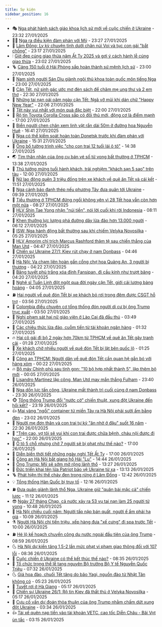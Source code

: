 ```yaml
---
title: Sự kiện
sidebar_position: 16
---
```


<!-- dantri-su-kien:START -->
- 🎭 [Nga phát hành sách giáo khoa lịch sử mới về cuộc chiến ở Ukraine](https://dantri.com.vn/the-gioi/nga-phat-hanh-sach-giao-khoa-lich-su-moi-ve-cuoc-chien-o-ukraine-20250128062635908.htm) - 23:32 27/01/2025
- 👨‍🏫 [Nga ra điều kiện đàm phán với Mỹ](https://dantri.com.vn/the-gioi/nga-ra-dieu-kien-dam-phan-voi-my-20250128061406923.htm) - 23:27 27/01/2025
- 🌮 [Lâm Đồng: Ly kỳ chuyện tình dưới chân núi Voi và tục con gái &quot;bắt chồng&quot;](https://dantri.com.vn/du-lich/lam-dong-ly-ky-chuyen-tinh-duoi-chan-nui-voi-va-tuc-con-gai-bat-chong-20250121124034106.htm) - 23:17 27/01/2025
- 🕯 [Giờ đẹp cúng giao thừa năm Ất Tỵ 2025 và gợi ý cách hành lễ cúng giao thừa](https://dantri.com.vn/doi-song/gio-dep-cung-giao-thua-nam-at-ty-2025-va-goi-y-cach-hanh-le-cung-giao-thua-20250127170125161.htm) - 23:02 27/01/2025
- 🪜 [Cảng 150 tuổi ở Hải Phòng sắp hoàn thành sứ mệnh lịch sử](https://dantri.com.vn/xa-hoi/cang-150-tuoi-o-hai-phong-sap-hoan-thanh-su-menh-lich-su-20250127162913858.htm) - 23:00 27/01/2025
- 🐘 [Nam sinh người Sán Dìu giành ngôi thủ khoa toàn quốc môn tiếng Nga](https://dantri.com.vn/giao-duc/nam-sinh-nguoi-san-diu-gianh-ngoi-thu-khoa-toan-quoc-mon-tieng-nga-20250125163533693.htm) - 23:00 27/01/2025
- 🤔 [Cận Tết, nữ sinh gác ước mơ đèn sách để chăm mẹ ung thư và 2 em thơ](https://dantri.com.vn/tam-long-nhan-ai/can-tet-nu-sinh-gac-uoc-mo-den-sach-de-cham-me-ung-thu-va-2-em-tho-20250124111614638.htm) - 22:30 27/01/2025
- 🧠 [Những tai nạn oái oăm ngày cận Tết: Ngã vỡ mũi khi dán chữ &quot;Happy New Year&quot;](https://dantri.com.vn/suc-khoe/nhung-tai-nan-oai-oam-ngay-can-tet-nga-vo-mui-khi-dan-chu-happy-new-year-20250125001503875.htm) - 22:06 27/01/2025
- 📝 [Tết này vui nhất với món quà đặc biệt](https://dantri.com.vn/tam-long-nhan-ai/tet-nay-vui-nhat-voi-mon-qua-dac-biet-20250118164553038.htm) - 22:00 27/01/2025
- 🦏 [Rộ tin Toyota Corolla Cross sắp có đối thủ mới, động cơ là điểm mạnh](https://dantri.com.vn/o-to-xe-may/ro-tin-toyota-corolla-cross-sap-co-doi-thu-moi-dong-co-la-diem-manh-20250127014655958.htm) - 17:00 27/01/2025
- 🥰 [Biển người chen chân xem linh vật rắn dài 50m ở đường hoa Nguyễn Huệ](https://dantri.com.vn/tet-2025/bien-nguoi-chen-chan-xem-linh-vat-ran-dai-50m-o-duong-hoa-nguyen-hue-20250127181006232.htm) - 16:41 27/01/2025
- 🤗 [Nga có thể kiểm soát hoàn toàn Donetsk trước khi đàm phán với Ukraine](https://dantri.com.vn/the-gioi/nga-co-the-kiem-soat-hoan-toan-donetsk-truoc-khi-dam-phan-voi-ukraine-20250127220548363.htm) - 15:31 27/01/2025
- 🌈 [Ông bố tường trình việc &quot;cho con trai 12 tuổi lái ô tô&quot;](https://dantri.com.vn/xa-hoi/ong-bo-tuong-trinh-viec-cho-con-trai-12-tuoi-lai-o-to-20250127212714706.htm) - 14:38 27/01/2025
- 🌏 [Tìm thân nhân của ông cụ bán vé số tử vong bất thường ở TPHCM](https://dantri.com.vn/xa-hoi/tim-than-nhan-cua-ong-cu-ban-ve-so-tu-vong-bat-thuong-o-tphcm-20250127194327408.htm) - 13:38 27/01/2025
- 💄 [Thủ tướng mừng tuổi hành khách, trải nghiệm &quot;khách sạn 5 sao&quot; trên tàu](https://dantri.com.vn/xa-hoi/thu-tuong-mung-tuoi-hanh-khach-trai-nghiem-khach-san-5-sao-tren-tau-20250127185250102.htm) - 12:00 27/01/2025
- 👺 [Nữ lao động quên 3 triệu đồng trên xe khách về quê ăn Tết và cái kết](https://dantri.com.vn/an-sinh/nu-lao-dong-quen-3-trieu-dong-tren-xe-khach-ve-que-an-tet-va-cai-ket-20250127172839415.htm) - 11:51 27/01/2025
- 👹 [Nga cảnh báo đanh thép nếu phương Tây đưa quân tới Ukraine](https://dantri.com.vn/the-gioi/nga-canh-bao-danh-thep-neu-phuong-tay-dua-quan-toi-ukraine-20250127154711963.htm) - 09:39 27/01/2025
- 🌊 [Tiểu thương ở TPHCM đứng ngồi không yên vì 28 Tết hoa vẫn còn hơn một nửa](https://dantri.com.vn/tet-2025/tieu-thuong-o-tphcm-dung-ngoi-khong-yen-vi-28-tet-hoa-van-con-hon-mot-nua-20250127150538677.htm) - 08:27 27/01/2025
- 🤠 [HLV Shin Tae Yong nhận &quot;núi tiền&quot;, nói lời cuối khi rời Indonesia](https://dantri.com.vn/the-thao/hlv-shin-tae-yong-nhan-nui-tien-noi-loi-cuoi-khi-roi-indonesia-20250127151131664.htm) - 08:11 27/01/2025
- 🎊 [Khen thưởng lực lượng phá đường dây lừa đảo hơn 13.000 người](https://dantri.com.vn/phap-luat/khen-thuong-luc-luong-pha-duong-day-lua-dao-hon-13000-nguoi-20250127130719920.htm) - 06:12 27/01/2025
- 🐘 [ISW: Nga hành động bất thường sau khi chiếm Velyka Novosilka](https://dantri.com.vn/the-gioi/isw-nga-hanh-dong-bat-thuong-sau-khi-chiem-velyka-novosilka-20250127120915791.htm) - 05:25 27/01/2025
- 💂 [HLV Amorim chỉ trích Marcus Rashford thậm tệ sau chiến thắng của Man Utd](https://dantri.com.vn/the-thao/hlv-amorim-chi-trich-marcus-rashford-tham-te-sau-chien-thang-cua-man-utd-20250127080143545.htm) - 04:47 27/01/2025
- 👹 [Chiến sự Ukraine 27/1: Kiev rút chạy ở nam Donbass](https://dantri.com.vn/the-gioi/chien-su-ukraine-271-kiev-rut-chay-o-nam-donbass-20250127113212049.htm) - 04:46 27/01/2025
- 🦒 [Hà Nội: Va chạm liên hoàn gần cổng chợ hoa Quảng An, 3 người bị thương](https://dantri.com.vn/xa-hoi/ha-noi-va-cham-lien-hoan-gan-cong-cho-hoa-quang-an-3-nguoi-bi-thuong-20250127110416948.htm) - 04:22 27/01/2025
- 🗽 [Băng tuyết phủ trắng xóa đỉnh Fansipan, đi cầu kính như trượt băng](https://dantri.com.vn/du-lich/bang-tuyet-phu-trang-xoa-dinh-fansipan-di-cau-kinh-nhu-truot-bang-20250126201455186.htm) - 04:20 27/01/2025
- 💄 [Nghệ sĩ Tuấn Linh đột ngột qua đời ngày cận Tết, giới cải lương bàng hoàng](https://dantri.com.vn/giai-tri/nghe-si-tuan-linh-dot-ngot-qua-doi-ngay-can-tet-gioi-cai-luong-bang-hoang-20250127101903648.htm) - 04:05 27/01/2025
- ⛽️ [Hai người về quê đón Tết bị xe khách bỏ rơi trong đêm được CSGT hỗ trợ](https://dantri.com.vn/xa-hoi/hai-nguoi-ve-que-don-tet-bi-xe-khach-bo-roi-trong-dem-duoc-csgt-ho-tro-20250127102035536.htm) - 03:56 27/01/2025
- 🥷 [Colombia điều chuyên cơ tổng thống đón người di cư bị ông Trump trục xuất](https://dantri.com.vn/the-gioi/colombia-dieu-chuyen-co-tong-thong-don-nguoi-di-cu-bi-ong-trump-truc-xuat-20250127104403641.htm) - 03:50 27/01/2025
- 🤖 [Nghi phạm sát hại nữ giáo viên ở Lào Cai đã đầu thú](https://dantri.com.vn/phap-luat/nghi-pham-sat-hai-nu-giao-vien-o-lao-cai-da-dau-thu-20250127103914263.htm) - 03:49 27/01/2025
- 🌊 [Các chiêu thức lừa đảo, cuỗm tiền từ tài khoản ngân hàng](https://dantri.com.vn/kinh-doanh/cac-chieu-thuc-lua-dao-cuom-tien-tu-tai-khoan-ngan-hang-20250121174108648.htm) - 01:32 27/01/2025
- 🔥 [Hai cô gái đi bộ 2 ngày hơn 70km từ TPHCM về quê ăn Tết gây tranh cãi](https://dantri.com.vn/doi-song/hai-co-gai-di-bo-2-ngay-hon-70km-tu-tphcm-ve-que-an-tet-gay-tranh-cai-20250126175837751.htm) - 01:28 27/01/2025
- 🦏 [Xe khách chở nhiều người về quê đón Tết bị lật bên quốc lộ](https://dantri.com.vn/xa-hoi/xe-khach-cho-nhieu-nguoi-ve-que-don-tet-bi-lat-ben-quoc-lo-20250127081310686.htm) - 01:25 27/01/2025
- 🐘 [Công an TPHCM: Người dân về quê đón Tết cần quan hệ gắn bó với hàng xóm](https://dantri.com.vn/phap-luat/cong-an-tphcm-nguoi-dan-ve-que-don-tet-can-quan-he-gan-bo-voi-hang-xom-20250123144018889.htm) - 00:22 27/01/2025
- 🔥 [Bộ máy Chính phủ sau tinh gọn: &quot;10 bộ hợp nhất thành 5&quot;, lập thêm bộ mới](https://dantri.com.vn/xa-hoi/bo-may-chinh-phu-sau-tinh-gon-10-bo-hop-nhat-thanh-5-lap-them-bo-moi-20250126160714687.htm) - 00:05 27/01/2025
- 💼 [Lisandro Martinez lập công, Man Utd may mắn thắng Fulham](https://dantri.com.vn/the-thao/lisandro-martinez-lap-cong-man-utd-may-man-thang-fulham-20250127063951971.htm) - 23:40 26/01/2025
- 🚀 [Nga dồn lực tấn công, Ukraine mất thành trì cuối cùng ở nam Donbass](https://dantri.com.vn/the-gioi/nga-don-luc-tan-cong-ukraine-mat-thanh-tri-cuoi-cung-o-nam-donbass-20250127062442321.htm) - 23:30 26/01/2025
- 🐵 [Tổng thống Trump đổi &quot;nước cờ&quot; chiến thuật, xung đột Ukraine đến hồi kết?](https://dantri.com.vn/the-gioi/tong-thong-trump-doi-nuoc-co-chien-thuat-xung-dot-ukraine-den-hoi-ket-20250124175236181.htm) - 23:19 26/01/2025
- 👍 [Mai vàng &quot;ngồi&quot; container từ miền Tây ra Hà Nội phải sưởi ấm bằng đèn](https://dantri.com.vn/doi-song/mai-vang-ngoi-container-tu-mien-tay-ra-ha-noi-phai-suoi-am-bang-den-20250124074808986.htm) - 23:02 26/01/2025
- 🚦 [Người mẹ đơn thân và con trai tự kỷ &quot;ăn nhờ ở đậu&quot; suốt 16 năm](https://dantri.com.vn/tam-long-nhan-ai/nguoi-me-don-than-va-con-trai-tu-ky-an-nho-o-dau-suot-16-nam-20250118165059464.htm) - 22:30 26/01/2025
- 🥸 [&quot;Trên cao, vợ tôi sẽ vui khi con trai được chữa bệnh, cháu nội được đi học&quot;](https://dantri.com.vn/tam-long-nhan-ai/tren-cao-vo-toi-se-vui-khi-con-trai-duoc-chua-benh-chau-noi-duoc-di-hoc-20250124175335454.htm) - 22:00 26/01/2025
- 🥷 [Ô tô 5 chỗ nhưng chở 7 người sẽ bị phạt như thế nào?](https://dantri.com.vn/xa-hoi/o-to-5-cho-nhung-cho-7-nguoi-se-bi-phat-nhu-the-nao-20250125220035445.htm) - 17:00 26/01/2025
- 🤡 [Diễn biến thời tiết những ngày nghỉ Tết Ất Tỵ](https://dantri.com.vn/xa-hoi/dien-bien-thoi-tiet-nhung-ngay-nghi-tet-at-ty-20250126212052507.htm) - 17:00 26/01/2025
- 🥳 [Công an Hà Nội bắt giang hồ Hải &quot;Lu&quot;](https://dantri.com.vn/phap-luat/cong-an-ha-noi-bat-giang-ho-hai-lu-20250126213212639.htm) - 14:44 26/01/2025
- 🤩 [Ông Trump: Mỹ sẽ sớm mở rộng lãnh thổ](https://dantri.com.vn/the-gioi/ong-trump-my-se-som-mo-rong-lanh-tho-20250126173200654.htm) - 13:27 26/01/2025
- 🎡 [Đức triển khai tên lửa Patriot bảo vệ Ukraine từ xa](https://dantri.com.vn/the-gioi/duc-trien-khai-ten-lua-patriot-bao-ve-ukraine-tu-xa-20250124113933906.htm) - 13:13 26/01/2025
- 🪜 [Phát hiện thi thể cháy đen trong rừng ở Lâm Đồng](https://dantri.com.vn/xa-hoi/phat-hien-thi-the-chay-den-trong-rung-o-lam-dong-20250126193108206.htm) - 12:42 26/01/2025
- 💡 [Tổng thống Hàn Quốc bị truy tố](https://dantri.com.vn/the-gioi/tong-thong-han-quoc-bi-truy-to-20250126184935347.htm) - 12:16 26/01/2025
- ⛽️ [Đưa quân giành lãnh thổ Nga, Ukraine giữ &quot;quân bài mặc cả&quot; chiến lược](https://dantri.com.vn/the-gioi/dua-quan-gianh-lanh-tho-nga-ukraine-giu-quan-bai-mac-ca-chien-luoc-20250126160937206.htm) - 11:12 26/01/2025
- 😎 [Ngày 27 tháng Chạp, cả nước xảy ra 53 vụ tai nạn làm 25 người tử vong](https://dantri.com.vn/xa-hoi/ngay-27-thang-chap-ca-nuoc-xay-ra-53-vu-tai-nan-lam-25-nguoi-tu-vong-20250126173725890.htm) - 10:48 26/01/2025
- 🗽 [Hà Nội chiều cuối năm: Người tấp nập bán quất, người ế ẩm phải hạ giá](https://dantri.com.vn/doi-song/ha-noi-chieu-cuoi-nam-nguoi-tap-nap-ban-quat-nguoi-e-am-phai-ha-gia-20250126132759219.htm) - 10:09 26/01/2025
- ⚗️ [Người Hà Nội chi tiền triệu, xếp hàng đưa &quot;xế cưng&quot; đi spa trước Tết](https://dantri.com.vn/doi-song/nguoi-ha-noi-chi-tien-trieu-xep-hang-dua-xe-cung-di-spa-truoc-tet-20250126130455349.htm) - 10:00 26/01/2025
- ⛽️ [Hé lộ kế hoạch chuyến công du nước ngoài đầu tiên của ông Trump](https://dantri.com.vn/the-gioi/he-lo-ke-hoach-chuyen-cong-du-nuoc-ngoai-dau-tien-cua-ong-trump-20250126155700574.htm) - 08:59 26/01/2025
- 🌜 [Hà Nội dự kiến tăng 1,5-2 lần mức phạt vi phạm giao thông đối với 107 lỗi](https://dantri.com.vn/xa-hoi/ha-noi-du-kien-tang-15-2-lan-muc-phat-vi-pham-giao-thong-doi-voi-107-loi-20250126151340441.htm) - 08:36 26/01/2025
- 🦩 [Cuộc chiến ở Ukraine có thể kết thúc thế nào?](https://dantri.com.vn/the-gioi/cuoc-chien-o-ukraine-co-the-ket-thuc-the-nao-20250126151131758.htm) - 08:35 26/01/2025
- 🦒 [Tổ chức trọng thể lễ tang nguyên Bộ trưởng Bộ Y tế Nguyễn Quốc Triệu](https://dantri.com.vn/suc-khoe/to-chuc-trong-the-le-tang-nguyen-bo-truong-bo-y-te-nguyen-quoc-trieu-20250126130254106.htm) - 07:32 26/01/2025
- 🌜 [Giá hoa đào, chuối Tết tăng do bão Yagi, nguồn đào từ Nhật Tân không có](https://dantri.com.vn/kinh-doanh/gia-hoa-dao-chuoi-tet-tang-do-bao-yagi-nguon-dao-tu-nhat-tan-khong-co-20250126114436146.htm) - 05:23 26/01/2025
- 🐎 [Tuyết rơi ở Hà Giang](https://dantri.com.vn/xa-hoi/tuyet-roi-o-ha-giang-20250126121058458.htm) - 05:17 26/01/2025
- 🌋 [Chiến sự Ukraine 26/1: Rộ tin Kiev đã thất thủ ở Velyka Novosilka](https://dantri.com.vn/the-gioi/chien-su-ukraine-261-ro-tin-kiev-da-that-thu-o-velyka-novosilka-20250126111615854.htm) - 05:17 26/01/2025
- 🧰 [Cựu cố vấn dự đoán thỏa thuận của ông Trump nhằm chấm dứt xung đột Ukraine](https://dantri.com.vn/the-gioi/cuu-co-van-du-doan-thoa-thuan-cua-ong-trump-nham-cham-dut-xung-dot-ukraine-20250126083705006.htm) - 03:34 26/01/2025
- 👍 [Tài xế quên nạp tiền vào tài khoản VETC, cao tốc Diễn Châu - Bãi Vọt ùn tắc](https://dantri.com.vn/xa-hoi/tai-xe-quen-nap-tien-vao-tai-khoan-vetc-cao-toc-dien-chau-bai-vot-un-tac-20250126092701331.htm) - 03:15 26/01/2025<!-- dantri-su-kien:END -->
